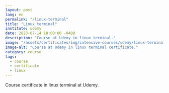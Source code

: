 ```yaml
---
layout: post
lang: en
permalink: "/linux-terminal"
title: "Linux terminal"
institute: udemy
date: 2023-07-14 18:00:00 -0400
description: "Course at Udemy in linux terminal."
image: "/assets/certificates/img/intensive-courses/udemy/linux-terminal.jpg"
image-alt: "Course at Udemy in linux terminal certificate."
category: course
tags:
  - course
  - certificate
  - linux
---
```


Course certificate in linux terminal at Udemy.
